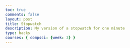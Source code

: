 ```yaml
---
toc: true
comments: false
layout: post
title: Stopwatch
description: My version of a stopwatch for one minute
type: hacks
courses: { compsci: {week: 3} }
---
```



<html>
<head>
    <title>Analog Clock with Stopwatch</title>
    <style>
        #clock {
            width: 200px;
            height: 200px;
            border: 5px solid #ADD8E6;
            border-radius: 50%;
            position: relative;
        }

        .hand {
            position: absolute;
            transform-origin: 100%;
            width: 5px;
            background: #333;
            top: 30%;
            left: 50%;
            transform: translateX(-50%);
        }

     

        #second-hand {
            height: 70px;
            background: #ADD8E6;
            z-index: 1;
        }

        .number {
            position: absolute;
            font-size: 14px;
            font-weight: bold;
        }
    </style>
</head>
<body>
    <div id="clock">
        <div class="hand" id="hour-hand"></div>
        <div class="hand" id="minute-hand"></div>
        <div class="hand" id="second-hand"></div>
        <!-- Numbers for hours and minutes -->
        <div class="number" style="top: 10px; left: 85px;">1</div>
        <div class="number" style="top: 95px; left: 183px;">15</div>
        <div class="number" style="top: 180px; left: 90px;">30</div>
        <div class="number" style="top: 95px; left: 10;">45</div>
        <!-- Minute markers -->
        
    </div>


    <script>
        let stopwatchInterval;
        let stopwatchSeconds = 0;

        function updateClock() {
            const now = new Date();
            const hours = now.getHours();
            const minutes = now.getMinutes();
            const seconds = now.getSeconds();

            const hourDeg = (hours % 12) * 30 + (minutes / 60) * 30;
            const minuteDeg = minutes * 6 + (seconds / 60) * 6;
            const secondDeg = seconds * 6;

            const hourHand = document.getElementById('hour-hand');
            const minuteHand = document.getElementById('minute-hand');
            const secondHand = document.getElementById('second-hand');

            hourHand.style.transform = `rotate(${hourDeg}deg)`;
            minuteHand.style.transform = `rotate(${minuteDeg}deg)`;
            secondHand.style.transform = `rotate(${secondDeg}deg)`;
        }

        function startStopwatch() {
            clearInterval(stopwatchInterval);
            stopwatchSeconds = 0;
            stopwatchInterval = setInterval(updateStopwatch, 1000);
        }

        function updateStopwatch() {
            if (stopwatchSeconds >= 60) {
                clearInterval(stopwatchInterval);
                stopwatchSeconds = 0;
            } else {
                stopwatchSeconds++;
            }
        }

        setInterval(updateClock, 1000);
    </script>
</body>
</html>


       
